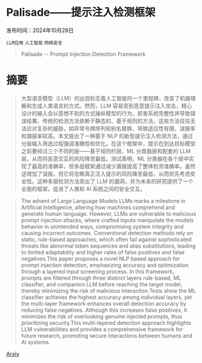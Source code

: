 # Palisade——提示注入检测框架

发布时间：2024年10月28日

`LLM应用` `人工智能` `网络安全`

> Palisade -- Prompt Injection Detection Framework

# 摘要

> 大型语言模型（LLM）的出现标志着人工智能的一个里程碑，改变了机器理解和生成人类语言的方式。然而，LLM 容易受到恶意提示注入攻击，精心设计的输入会以意想不到的方式操纵模型的行为，损害系统完整性并导致错误结果。传统的检测方法依赖于静态的、基于规则的方法，这些方法往往无法应对复杂的威胁，如异常令牌序列和别名替换，导致适应性有限，误报率和漏报率较高。本文提出了一种基于 NLP 的新型提示注入检测方法，通过分层输入筛选过程强调准确性和优化。在这个框架中，提示在到达目标模型之前要经过三个不同的层——基于规则的层、ML 分类器层和配套的 LLM 层，从而将恶意交互的风险降至最低。测试表明，ML 分类器在各个层中实现了最高的准确率，但多层框架通过减少漏报提高了整体检测准确率。虽然这增加了误报，但它将忽略真正注入提示的风险降至最低，从而优先考虑安全性。这种多层检测方法突出了 LLM 的漏洞，并为未来的研究提供了一个全面的框架，促进了人类和 AI 系统之间的安全交互。

> The advent of Large Language Models LLMs marks a milestone in Artificial Intelligence, altering how machines comprehend and generate human language. However, LLMs are vulnerable to malicious prompt injection attacks, where crafted inputs manipulate the models behavior in unintended ways, compromising system integrity and causing incorrect outcomes. Conventional detection methods rely on static, rule-based approaches, which often fail against sophisticated threats like abnormal token sequences and alias substitutions, leading to limited adaptability and higher rates of false positives and false negatives.This paper proposes a novel NLP based approach for prompt injection detection, emphasizing accuracy and optimization through a layered input screening process. In this framework, prompts are filtered through three distinct layers rule-based, ML classifier, and companion LLM before reaching the target model, thereby minimizing the risk of malicious interaction.Tests show the ML classifier achieves the highest accuracy among individual layers, yet the multi-layer framework enhances overall detection accuracy by reducing false negatives. Although this increases false positives, it minimizes the risk of overlooking genuine injected prompts, thus prioritizing security.This multi-layered detection approach highlights LLM vulnerabilities and provides a comprehensive framework for future research, promoting secure interactions between humans and AI systems.

[Arxiv](https://arxiv.org/abs/2410.21146)
